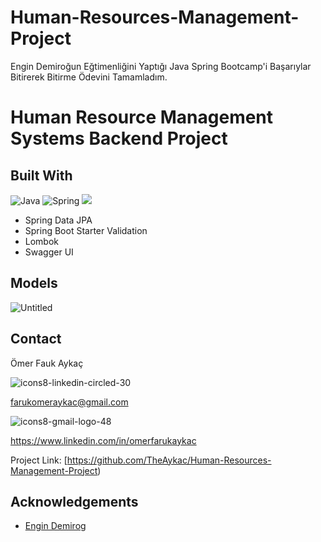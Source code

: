 # Human-Resources-Management-Project
Engin Demiroğun Eğtimenliğini Yaptığı Java Spring Bootcamp'i Başarıylar Bitirerek Bitirme Ödevini Tamamladım.

# Human Resource Management Systems Backend Project

## Built With

![Java](https://img.shields.io/badge/java-%23ED8B00.svg?style=for-the-badge&logo=java&logoColor=white) ![Spring](https://img.shields.io/badge/spring-%236DB33F.svg?style=for-the-badge&logo=spring&logoColor=white) ![](https://img.shields.io/badge/PostgreSQL-316192?style=for-the-badge&logo=postgresql&logoColor=white)

- Spring Data JPA
- Spring Boot Starter Validation
- Lombok
- Swagger UI


## Models

![Untitled](https://user-images.githubusercontent.com/101461108/181653563-fb76eca3-2a09-4cc7-b85a-fbf5db92ffaf.png/style=for-the-badge&logo=java&logoColor=white)







## Contact

Ömer Fauk Aykaç 

![icons8-linkedin-circled-30](https://user-images.githubusercontent.com/101461108/181654478-86876454-bbef-4a03-bcf4-da44ee71db73.png)

farukomeraykac@gmail.com

![icons8-gmail-logo-48](https://user-images.githubusercontent.com/101461108/181654646-467fd580-61ff-43a6-9b09-869ce36500b9.png)

https://www.linkedin.com/in/omerfarukaykac





Project Link: [https://github.com/TheAykac/Human-Resources-Management-Project)

## Acknowledgements

- [Engin Demirog](https://www.linkedin.com/in/engindemirog)

